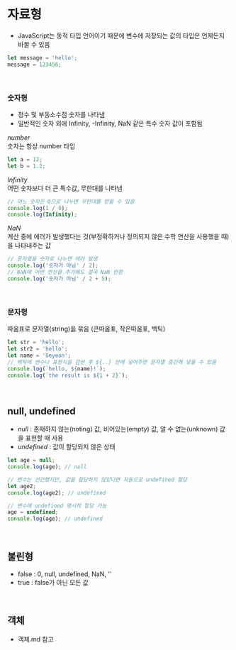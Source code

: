 # 자료형

- JavaScript는 동적 타입 언어이기 때문에 변수에 저장되는 값의 타입은 언제든지 바꿀 수 있음

```javascript
let message = 'hello';
message = 123456;
```

<br>

### 숫자형

- 정수 및 부동소수점 숫자를 나타냄
- 일반적인 숫자 외에 Infinity, -Infinity, NaN 같은 특수 숫자 값이 포함됨

_number_<br>
숫자는 항상 number 타입

```javascript
let a = 12;
let b = 1.2;
```

_Infinity_<br>
어떤 숫자보다 더 큰 특수값, 무한대를 나타냄

```javascript
// 어느 숫자든 0으로 나누면 무한대를 얻을 수 있음
console.log(1 / 0);
console.log(Infinity);
```

_NaN_<br>
계산 중에 에러가 발생했다는 것(부정확하거나 정의되지 않은 수학 연산을 사용했을 때)을 나타내주는 값

```javascript
// 문자열을 숫자로 나누면 에러 발생
console.log('숫자가 아님' / 2);
// NaN에 어떤 연산을 추가해도 결국 NaN 반환
console.log('숫자가 아님' / 2 + 5);
```

<br>

### 문자형

따옴표로 문자열(string)을 묶음 (큰따옴표, 작은따옴표, 백틱)

```javascript
let str = 'hello';
let str2 = 'hello';
let name = 'Seyeon';
// 백틱에 변수나 표현식을 감싼 후 ${..} 안에 넣어주면 문자열 중간에 넣을 수 있음
console.log(`hello, ${name}!`);
console.log(`the result is ${1 + 2}`);
```

<br>

## null, undefined

- _null_ : 존재하지 않는(noting) 값, 비어있는(empty) 값, 알 수 없는(unknown) 값을 표현할 때 사용
- _undefined_ : 값이 할당되지 않은 상태

```javascript
let age = null;
console.log(age); // null

// 변수는 선언했지만, 값을 할당하지 않았다면 자동으로 undefined 할당
let age2;
console.log(age2); // undefined

// 변수에 undefined 명시적 할당 가능
age = undefined;
console.log(age); // undefined
```

<br>

## 불린형

- false : 0, null, undefined, NaN, ''
- true : false가 아닌 모든 값

<br>

## 객체

- 객체.md 참고

